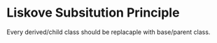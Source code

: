# Liskove Subsitution Principle

Every derived/child class should be replacaple with base/parent class.
